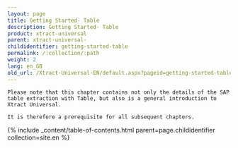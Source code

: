 ```yaml
---
layout: page
title: Getting Started- Table
description: Getting Started- Table
product: xtract-universal
parent: xtract-universal-
childidentifier: getting-started-table
permalink: /:collection/:path
weight: 2
lang: en_GB
old_url: /Xtract-Universal-EN/default.aspx?pageid=getting-started-table
---
```

```
Please note that this chapter contains not only the details of the SAP table extraction with Table, but also is a general introduction to Xtract Universal.

It is therefore a prerequisite for all subsequent chapters.
```

{% include _content/table-of-contents.html parent=page.childidentifier collection=site.en %}